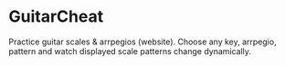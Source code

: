 # GuitarCheat

Practice guitar scales & arrpegios (website).
Choose any key, arrpegio, pattern and watch displayed scale patterns change dynamically.
